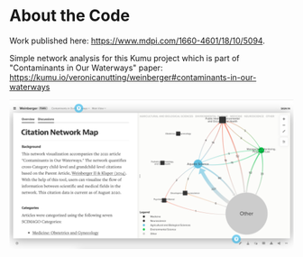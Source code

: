 # About the Code

Work published here: https://www.mdpi.com/1660-4601/18/10/5094.

Simple network analysis for this Kumu project which is part of "Contaminants in Our Waterways" paper:
https://kumu.io/veronicanutting/weinberger#contaminants-in-our-waterways

<img width="1326" alt="kumu" src="images/kumu.png">
